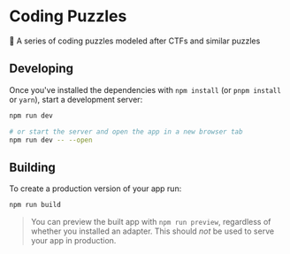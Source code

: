 # Coding Puzzles

🧩 A series of coding puzzles modeled after CTFs and similar puzzles

## Developing

Once you've installed the dependencies with `npm install` (or `pnpm install` or `yarn`), start a development server:

```bash
npm run dev

# or start the server and open the app in a new browser tab
npm run dev -- --open
```

## Building

To create a production version of your app run:

```bash
npm run build
```

> You can preview the built app with `npm run preview`, regardless of whether you installed an adapter. This should _not_ be used to serve your app in production.